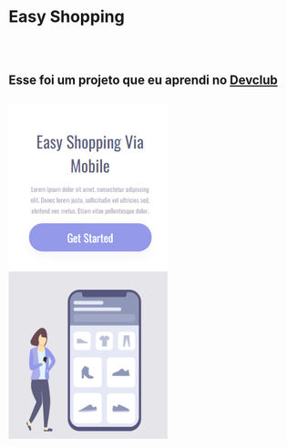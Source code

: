 <h1> Easy Shopping </h1>
<br>
<br>
<h2> Esse foi um projeto que eu aprendi no <a href="https://rodolfomori.com.br/devclub"> Devclub </a> <h2>
  
<img src="https://github.com/anammonteiro/Easy-Shopping/blob/master/assets/Captura%20de%20Tela%20(8).png?raw=true" />
